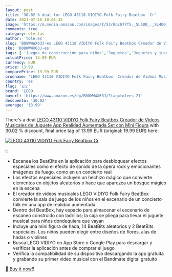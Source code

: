 ```yaml
---
layout: post
title: '30.02 % deal for LEGO 43110 VIDIYO Folk Fairy Beatbox  Cr'
date: 2021-07-16 10:01:35
image: 'https://m.media-amazon.com/images/I/51rBocG77fS._SL500_._SL400_.jpg'
comments: true
category: ofertas
author: 'tole.es'
slug: 'B08WWWX63J-es LEGO 43110 VIDIYO Folk Fairy Beatbox Creador de Vídeos...'
sku: 'B08WWWX63J-es'
tags: [ 'Juegos de construcción para niños','Juguetes','Juguetes y juegos','lego', ]
actualPrice: 13.99 EUR
currency: EUR
price: 13.99
comparePrice: 19.99 EUR
prodname: 'LEGO 43110 VIDIYO Folk Fairy Beatbox  Creador de Vídeos Musicales de Juguete  App Realidad Aumentada  Set con Mini Figura'
country: 'es'
flag: '🇪🇸'
brand: 'LEGO'
buyurl: 'https://www.amazon.es/dp/B08WWWX63J/?tag=tolees-21'
descuento: '30.02'
average: '13.99'
---
```


There's a deal [LEGO 43110 VIDIYO Folk Fairy Beatbox  Creador de Vídeos Musicales de Juguete  App Realidad Aumentada  Set con Mini Figura](https://www.amazon.es/dp/B08WWWX63J/?tag=tolees-21)  with  30.02 % discount, final price tag of  13.99 EUR (original: 19.99 EUR) here:

[![LEGO 43110 VIDIYO Folk Fairy Beatbox  Cr](https://m.media-amazon.com/images/I/51rBocG77fS._SL500_._SL400_.jpg)](https://www.amazon.es/dp/B08WWWX63J/?tag=tolees-21)

ℹ️:

- Escanea los BeatBits en la aplicación para desbloquear efectos especiales como el efecto de sonido de la ópera rock y emocionantes imágenes de fuego, como en un concierto real
- Los efectos especiales incluyen un hechizo mágico que convierte elementos en objetos aleatorios o hace que aparezca un bosque mágico en la escena
- El creador de videos musicales LEGO VIDIYO Folk Fairy BeatBox convierte la sala de juego de los niños en el escenario de un concierto folk en una app de realidad aumentada
- Dentro del BeatBox, hay espacio para almacenar el escenario de escaneo construido con ladrillos; la caja se pliega para llevar el juguete musical para niños dondequiera que vayan
- Incluye una mini figura de hada, 14 BeatBits aleatorios y 2 BeatBits especiales. Los niños pueden elegir entre diseños de flores, alas de hadas o violines
- Busca LEGO VIDIYO en App Store o Google Play para descargar y verificar la aplicación antes de comprar el juego
- Verifica la compatibilidad de su dispositivo descargando la app gratuita y grabando su primer video musical con el Bandmate digital gratuito

[🛒 Buy it now!!](https://www.amazon.es/dp/B08WWWX63J/?tag=tolees-21)
